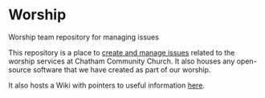 # Worship
Worship team repository for managing issues

This repository is a place to [create and manage issues](https://github.com/chatham-community-church/Worship/issues)
related to the worship services at Chatham Community Church.
It also houses any open-source software that we have created as part of our worship.

It also hosts a Wiki with pointers to useful information [here](https://github.com/chatham-community-church/Worship/wiki).
